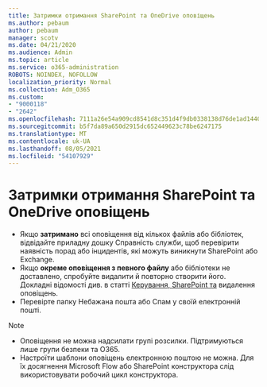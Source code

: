 ```yaml
---
title: Затримки отримання SharePoint та OneDrive оповіщень
ms.author: pebaum
author: pebaum
manager: scotv
ms.date: 04/21/2020
ms.audience: Admin
ms.topic: article
ms.service: o365-administration
ROBOTS: NOINDEX, NOFOLLOW
localization_priority: Normal
ms.collection: Adm_O365
ms.custom:
- "9000118"
- "2642"
ms.openlocfilehash: 7111a26e54a909cd8541d8c351d4f9db0338138d76de1ad14402b1c86932b79c
ms.sourcegitcommit: b5f7da89a650d2915dc652449623c78be6247175
ms.translationtype: MT
ms.contentlocale: uk-UA
ms.lasthandoff: 08/05/2021
ms.locfileid: "54107929"
---
```

# <a name="delays-in-receiving-sharepoint-and-onedrive-alerts"></a>Затримки отримання SharePoint та OneDrive оповіщень

- Якщо **затримано** всі оповіщення від кількох файлів або бібліотек, відвідайте приладну дошку Справність служби, щоб перевірити наявність порад або інцидентів, які можуть виникнути SharePoint або Exchange. [](https://portal.office.com/adminportal/home?ref=/servicehealth)
- Якщо **окреме оповіщення з певного файлу** або бібліотеки не доставлено, спробуйте видалити й повторно створити його. Докладні відомості див. в статті [Керування, SharePoint та](https://support.microsoft.com/office/99dfb19c-9a90-4a8c-aba1-aa8c8afb0de2) видалення оповіщень.
- Перевірте папку Небажана пошта або Спам у своїй електронній пошті.

> [!NOTE]
> - Оповіщення не можна надсилати групі розсилки. Підтримуються лише групи безпеки та O365.
> - Настроїти шаблони оповіщень електронною поштою не можна. Для їх досягнення Microsoft Flow або SharePoint конструктора слід використовувати робочий цикл конструктора.
